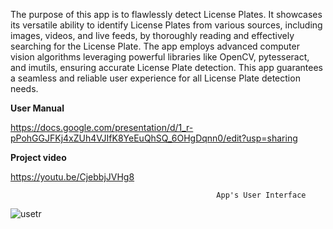 The purpose of this app is to flawlessly detect License Plates. It showcases its versatile ability to identify License Plates from various sources, including images, videos, and live feeds, by thoroughly reading and effectively searching for the License Plate. The app employs advanced computer vision algorithms leveraging powerful libraries like OpenCV, pytesseract, and imutils, ensuring accurate License Plate detection. This app guarantees a seamless and reliable user experience for all License Plate detection needs.

**User Manual**

https://docs.google.com/presentation/d/1_r-pPohGGJFKj4xZUh4VJIfK8YeEuQhSQ_6OHgDqnn0/edit?usp=sharing

**Project video**

https://youtu.be/CjebbjJVHg8

                                                  App's User Interface
![usetr](https://github.com/abelv27/License-Plate-Detection-App/assets/140266952/78fe4a80-73ee-4f5d-b408-bd63ea42e89f)


